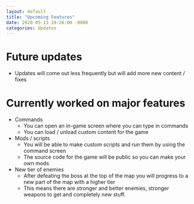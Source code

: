 ```yaml
---
layout: default
title: "Upcoming Features"
date: 2020-05-13 19:26:00 -0000
categories: Updates
---
```


# Future updates
* Updates will come out less frequently but will add more new content / fixes

# Currently worked on major features
* Commands
  * You can open an in-game screen where you can type in commands
  * You can load / unload custom content for the game
* Mods / scripts
  * You will be able to make custom scripts and run them by using the command screen
  * The source code for the game will be public so you can make your own mods
* New tier of enemies
  * After defeating the boss at the top of the map you will progress to a new part of the map with a higher tier
  * This means there are stronger and better enemies, stronger weapons to get and completely new stuff.
